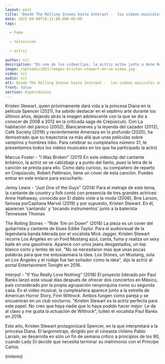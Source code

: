 ```yaml
---
layout: post
title: "Desde The Rolling Stones hasta Interpol -  los videos musicales en los que aparece Kristen Stewart"
date: 2021-04-09T18:11:00.000-06:00
tags:
  
  - Fama
  
  - television
  
  - actriz
  
author: nil
description: "En uno de los videoclips, la actriz actúa junto a Anne Hathaway (El diablo viste a la moda, 2006) y Brie Larson, (Capitana Marvel, 2019). "
image: /uploads/2021/images-kristen-stewart-en-un-video.jpg
video: nil
audio: nil
alt: Desde The Rolling Stones hasta Interpol -  los videos musicales en los que aparece Kristen Stewart
front: false
section: Espectáculos
---
```


Kristen Stewart, quien próximamente dará vida a la princesa Diana en la película Spencer (2021), ha sabido destacar en el séptimo arte durante los últimos años, dejando atrás la imagen adolescente con la que se dio a conocer de 2008 a 2012 en la criticada saga de Crepúsculo. Con La habitación del pánico (2002), Blancanieves y la leyenda del cazador (2012), Café Society (2016) y recientemente Amenaza en lo profundo (2020), ha demostrado que su trayectoria va más allá que unas películas sobre vampiros y hombres lobo. Para celebrar su cumpleaños número 31, te presentamos todos los videos musicales en los que ha participado la actriz 

Marcus Foster - "I Was Broken" (2011) En este videoclip del cantante británico, la actriz se ve cabizbaja y a punto del llanto, pues la letra de la canción se presta para ello. Como dato curioso, su compañero de reparto en Crepúsculo, Robert Pattinson, tiene un cover de esta canción. Puedes entrar en este enlace para escucharlo. 

Jenny Lewis - "Just One of the Guys" (2014) Para el metraje de este tema, la cantante de country y folk contó con presencia de tres grandes actrices: Anne Hathaway, conocida por El diablo viste a la moda (2006), Brie Larson, famosa porCapitana Marvel (2019) y por supuesto, Kristen Stewart. En él, aparecen 'cantando' y 'tocando instrumentos' junto a la baterista Tennessee Thomas 

The Rolling Stones - "Ride 'Em on Down" (2016) La pieza es un cover del guitarrista y cantante de blues Eddie Taylor. Para el audiovisual de la legendaria banda liderada por el vocalista Mick Jagger, Kristen Stewart recorre Los Ángeles en un Ford Mustang azul, canta, fuma y realiza un sexy baile en una gasolinera. Aparece con unos jeans desgastados, un top blanco corto y lentes de sol. "No se necesitaron más que unas pocas palabras para que me entusiasmara la idea. Los Stones, un Mustang, sola en Los Ángeles y el rodaje fue tan soñador como la idea", dijo la actriz al portal Entertainment Tonight en 2016. 

Interpol - "If You Really Love Nothing" (2018) El proyecto liderado por Paul Banks lanzó este visual días después de ofrecer dos conciertos en México, país considerado por la propia agrupación neoyorquina como su segunda casa. En el video musical, la cumpleañera aparece junto a la estrella de American Horror Story, Finn Wittrock. Ambos fungen como pareja y se encuentran en un club nocturno. "Kristen Stewart es la actriz perfecta para este papel. No creo que haya nadie que lo haya podido hacer mejor. Le da al clavo y me gusta la actuación de Wittrock", tuiteó el vocalista Paul Banks en 2018. 

Este año, Kristen Stewart protagonizará Spencer, en la que interpretará a la princesa Diana. El largometraje, dirigido por el cineasta chileno Pablo Larraín, se desarrolla en sólo un fin de semana crítico a principios de los 90, cuando Lady Di decide que necesita terminar su matrimonio con el Príncipe Carlos. 

(milenio)